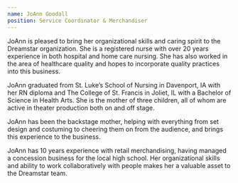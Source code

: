 ```yaml
---
name: JoAnn Goodall
position: Service Coordinator & Merchandiser
---
```


JoAnn is pleased to bring her organizational skills and caring spirit to the Dreamstar organization. She is a registered nurse with over 20 years experience in both hospital and home care nursing. She has also worked in the area of healthcare quality and hopes to incorporate quality practices into this business.

JoAnn graduated from St. Luke’s School of Nursing in Davenport, IA with her RN diploma and The College of St. Francis in Joliet, IL with a Bachelor of Science in Health Arts. She is the mother of three children, all of whom are active in theater production both on and off stage.

JoAnn has been the backstage mother, helping with everything from set design and costuming to cheering them on from the audience, and brings this experience to the business.

JoAnn has 10 years experience with retail merchandising, having managed a concession business for the local high school. Her organizational skills and ability to work collaboratively with people makes her a valuable asset to the Dreamstar team.